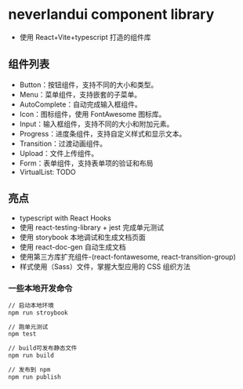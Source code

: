 # neverlandui component library

- 使用 React+Vite+typescript 打造的组件库

## 组件列表

- Button：按钮组件，支持不同的大小和类型。
- Menu：菜单组件，支持嵌套的子菜单。
- AutoComplete：自动完成输入框组件。
- Icon：图标组件，使用 FontAwesome 图标库。
- Input：输入框组件，支持不同的大小和附加元素。
- Progress：进度条组件，支持自定义样式和显示文本。
- Transition：过渡动画组件。
- Upload：文件上传组件。
- Form：表单组件，支持表单项的验证和布局
- VirtualList: TODO

## 亮点

- typescript with React Hooks
- 使用 react-testing-library + jest 完成单元测试
- 使用 storybook 本地调试和生成文档页面
- 使用 react-doc-gen 自动生成文档
- 使用第三方库扩充组件-(react-fontawesome, react-transition-group)
- 样式使用（Sass）文件，掌握大型应用的 CSS 组织方法

### 一些本地开发命令

```bash
// 启动本地环境
npm run stroybook

// 跑单元测试
npm test

// build可发布静态文件
npm run build

// 发布到 npm
npm run publish
```
